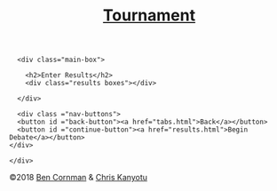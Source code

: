 <!DOCTYPE html>
<html>

<head>
  <meta charset="UTF-8">
  <meta name="viewport" content="width=device-width, initial-scale=1">
  <title>Tournamented</title>
  <!--icon in title bar-->
  <link rel="shortcut icon" href="../public/images/circleMegaphone.png" />
  <!-- STYLESHEETS -->
  <link href="https://fonts.googleapis.com/css?family=Lato:400,400i|Raleway:500,600" rel="stylesheet">
  <link rel="stylesheet" href="https://use.fontawesome.com/releases/v5.0.12/css/all.css" integrity="sha384-G0fIWCsCzJIMAVNQPfjH08cyYaUtMwjJwqiRKxxE/rx96Uroj1BtIQ6MLJuheaO9" crossorigin="anonymous">
  <!-- TODO: CHANGE PATH AFTER PULL REQUEST -->
  <link rel="stylesheet" href="../public/styles/styles.css">
</head>

<body>
  <header>
    <h1><a href="#">Tournament</a></h1>
  </header>

  <main>
    <div class="wrapper">

      <div class="main-box">

        <h2>Enter Results</h2>
        <div class="results boxes"></div>

      </div>

      <div class ="nav-buttons">
      <button id ="back-button"><a href="tabs.html">Back</a></button>
      <button id ="continue-button"><a href="results.html">Begin Debate</a></button>
    </div>

    </div>
  </main>

  <footer>
    <p> ©2018 <a href="#">Ben Cornman</a> & <a href="https://www.linkedin.com/in/chris-kanyotu/">Chris Kanyotu</a></p>
  </footer>

  <!-- SCRIPTS -->
  <script src="https://ajax.googleapis.com/ajax/libs/jquery/2.2.2/jquery.min.js"></script>
  <script type="text/javascript" src="https://cdnjs.cloudflare.com/ajax/libs/handlebars.js/4.0.5/handlebars.min.js"></script>
  <script src="/scripts/app.js" defer></script>
</body>

</html>
